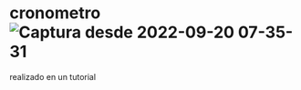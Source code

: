 # cronometro![Captura desde 2022-09-20 07-35-31](https://user-images.githubusercontent.com/64230830/191236467-4394c69e-f436-4df5-9bcb-176301d75923.png)

realizado en un tutorial
